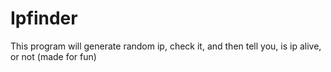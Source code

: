 # Ipfinder
This program will generate random ip, check it, and then tell you, is ip alive, or not (made for fun)

